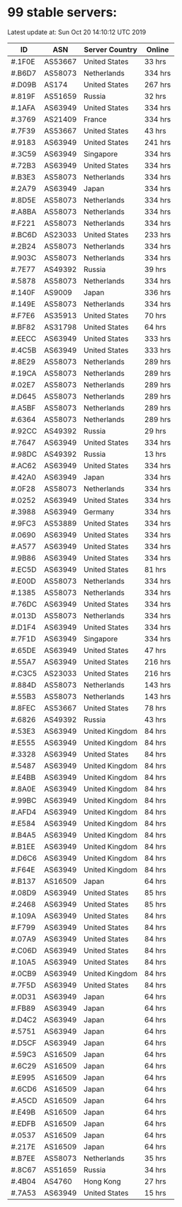 # 99 stable servers:

Latest update at: Sun Oct 20 14:10:12 UTC 2019

| ID | ASN | Server Country | Online |
| -- | --- | -------------- | ------ |
| #.1F0E | AS53667 | United States | 33 hrs |
| #.B6D7 | AS58073 | Netherlands | 334 hrs |
| #.D09B | AS174 | United States | 267 hrs |
| #.819F | AS51659 | Russia | 32 hrs |
| #.1AFA | AS63949 | United States | 334 hrs |
| #.3769 | AS21409 | France | 334 hrs |
| #.7F39 | AS53667 | United States | 43 hrs |
| #.9183 | AS63949 | United States | 241 hrs |
| #.3C59 | AS63949 | Singapore | 334 hrs |
| #.72B3 | AS63949 | United States | 334 hrs |
| #.B3E3 | AS58073 | Netherlands | 334 hrs |
| #.2A79 | AS63949 | Japan | 334 hrs |
| #.8D5E | AS58073 | Netherlands | 334 hrs |
| #.A8BA | AS58073 | Netherlands | 334 hrs |
| #.F221 | AS58073 | Netherlands | 334 hrs |
| #.BC6D | AS23033 | United States | 233 hrs |
| #.2B24 | AS58073 | Netherlands | 334 hrs |
| #.903C | AS58073 | Netherlands | 334 hrs |
| #.7E77 | AS49392 | Russia | 39 hrs |
| #.5878 | AS58073 | Netherlands | 334 hrs |
| #.140F | AS9009 | Japan | 336 hrs |
| #.149E | AS58073 | Netherlands | 334 hrs |
| #.F7E6 | AS35913 | United States | 70 hrs |
| #.BF82 | AS31798 | United States | 64 hrs |
| #.EECC | AS63949 | United States | 333 hrs |
| #.4C5B | AS63949 | United States | 333 hrs |
| #.8E29 | AS58073 | Netherlands | 289 hrs |
| #.19CA | AS58073 | Netherlands | 289 hrs |
| #.02E7 | AS58073 | Netherlands | 289 hrs |
| #.D645 | AS58073 | Netherlands | 289 hrs |
| #.A5BF | AS58073 | Netherlands | 289 hrs |
| #.6364 | AS58073 | Netherlands | 289 hrs |
| #.92CC | AS49392 | Russia | 29 hrs |
| #.7647 | AS63949 | United States | 334 hrs |
| #.98DC | AS49392 | Russia | 13 hrs |
| #.AC62 | AS63949 | United States | 334 hrs |
| #.42A0 | AS63949 | Japan | 334 hrs |
| #.0F28 | AS58073 | Netherlands | 334 hrs |
| #.0252 | AS63949 | United States | 334 hrs |
| #.3988 | AS63949 | Germany | 334 hrs |
| #.9FC3 | AS53889 | United States | 334 hrs |
| #.0690 | AS63949 | United States | 334 hrs |
| #.A577 | AS63949 | United States | 334 hrs |
| #.9B86 | AS63949 | United States | 334 hrs |
| #.EC5D | AS63949 | United States | 81 hrs |
| #.E00D | AS58073 | Netherlands | 334 hrs |
| #.1385 | AS58073 | Netherlands | 334 hrs |
| #.76DC | AS63949 | United States | 334 hrs |
| #.013D | AS58073 | Netherlands | 334 hrs |
| #.D1F4 | AS63949 | United States | 334 hrs |
| #.7F1D | AS63949 | Singapore | 334 hrs |
| #.65DE | AS63949 | United States | 47 hrs |
| #.55A7 | AS63949 | United States | 216 hrs |
| #.C3C5 | AS23033 | United States | 216 hrs |
| #.884D | AS58073 | Netherlands | 143 hrs |
| #.55B3 | AS58073 | Netherlands | 143 hrs |
| #.8FEC | AS53667 | United States | 78 hrs |
| #.6826 | AS49392 | Russia | 43 hrs |
| #.53E3 | AS63949 | United Kingdom | 84 hrs |
| #.E555 | AS63949 | United Kingdom | 84 hrs |
| #.3328 | AS63949 | United States | 84 hrs |
| #.5487 | AS63949 | United Kingdom | 84 hrs |
| #.E4BB | AS63949 | United Kingdom | 84 hrs |
| #.8A0E | AS63949 | United Kingdom | 84 hrs |
| #.99BC | AS63949 | United Kingdom | 84 hrs |
| #.AFD4 | AS63949 | United Kingdom | 84 hrs |
| #.E584 | AS63949 | United Kingdom | 84 hrs |
| #.B4A5 | AS63949 | United Kingdom | 84 hrs |
| #.B1EE | AS63949 | United Kingdom | 84 hrs |
| #.D6C6 | AS63949 | United Kingdom | 84 hrs |
| #.F64E | AS63949 | United Kingdom | 84 hrs |
| #.B137 | AS16509 | Japan | 64 hrs |
| #.08D9 | AS63949 | United States | 85 hrs |
| #.2468 | AS63949 | United States | 85 hrs |
| #.109A | AS63949 | United States | 84 hrs |
| #.F799 | AS63949 | United States | 84 hrs |
| #.07A9 | AS63949 | United States | 84 hrs |
| #.C06D | AS63949 | United States | 84 hrs |
| #.10A5 | AS63949 | United States | 84 hrs |
| #.0CB9 | AS63949 | United Kingdom | 84 hrs |
| #.7F5D | AS63949 | United States | 84 hrs |
| #.0D31 | AS63949 | Japan | 64 hrs |
| #.FB89 | AS63949 | Japan | 64 hrs |
| #.D4C2 | AS63949 | Japan | 64 hrs |
| #.5751 | AS63949 | Japan | 64 hrs |
| #.D5CF | AS63949 | Japan | 64 hrs |
| #.59C3 | AS16509 | Japan | 64 hrs |
| #.6C29 | AS16509 | Japan | 64 hrs |
| #.E995 | AS16509 | Japan | 64 hrs |
| #.6CD6 | AS16509 | Japan | 64 hrs |
| #.A5CD | AS16509 | Japan | 64 hrs |
| #.E49B | AS16509 | Japan | 64 hrs |
| #.EDFB | AS16509 | Japan | 64 hrs |
| #.0537 | AS16509 | Japan | 64 hrs |
| #.217E | AS16509 | Japan | 64 hrs |
| #.B7EE | AS58073 | Netherlands | 35 hrs |
| #.8C67 | AS51659 | Russia | 34 hrs |
| #.4B04 | AS4760 | Hong Kong | 27 hrs |
| #.7A53 | AS63949 | United States | 15 hrs |

